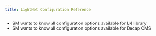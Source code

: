 ```yaml
---
title: LightNet Configuration Reference
---
```


- SM wants to know all configuration options available for LN library
- SM wants to know all configuration options available for Decap CMS

